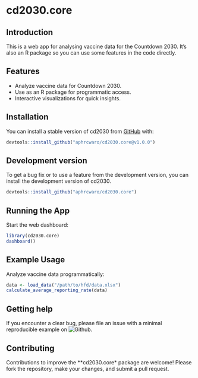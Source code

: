 
<!-- README.md is generated from README.Rmd. Please edit that file -->

# cd2030.core

<!-- badges: start -->

<!-- badges: end -->

## Introduction

This is a web app for analysing vaccine data for the Countdown 2030.
It’s also an R package so you can use some features in the code
directly.

## Features

- Analyze vaccine data for Countdown 2030.
- Use as an R package for programmatic access.
- Interactive visualizations for quick insights.

## Installation

You can install a stable version of cd2030 from
[GitHub](https://github.com/) with:

``` r
devtools::install_github("aphrcwaro/cd2030.core@v1.0.0")
```

## Development version

To get a bug fix or to use a feature from the development version, you
can install the development version of cd2030.

``` r
devtools::install_github("aphrcwaro/cd2030.core")
```

## Running the App

Start the web dashboard:

``` r
library(cd2030.core)
dashboard()
```

## Example Usage

Analyze vaccine data programmatically:

``` r
data <- load_data("/path/to/hfd/data.xlsx")
calculate_average_reporting_rate(data)
```

## Getting help

If you encounter a clear bug, please file an issue with a minimal
reproducible example on
![Github](https://github.com/aphrcwaro/cd2030.core/issues).

## Contributing

Contributions to improve the \*\*cd2030.core\* package are welcome!
Please fork the repository, make your changes, and submit a pull
request.
